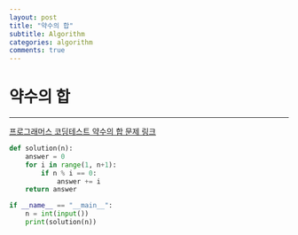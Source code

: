 ```yaml
---
layout: post
title: "약수의 합"
subtitle: Algorithm
categories: algorithm
comments: true
---
```


# 약수의 합

---

[프로그래머스 코딩테스트 약수의 합 문제 링크](https://programmers.co.kr/learn/courses/30/lessons/12928)


```python
def solution(n):
    answer = 0
    for i in range(1, n+1):
        if n % i == 0:
            answer += i
    return answer

if __name__ == "__main__":
    n = int(input())
    print(solution(n))
```
